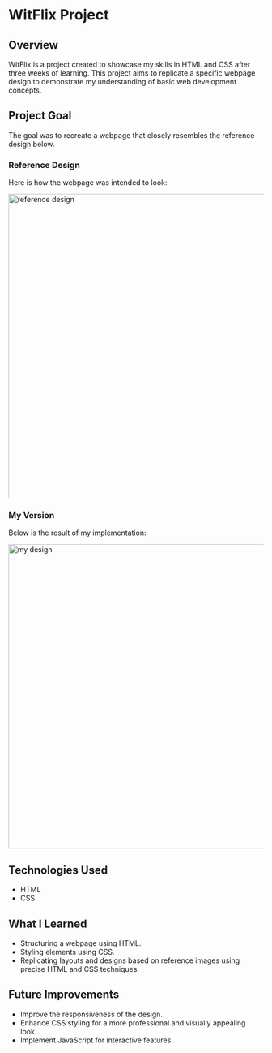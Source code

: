 # WitFlix Project

## Overview
WitFlix is a project created to showcase my skills in HTML and CSS after three weeks of learning. This project aims to replicate a specific webpage design to demonstrate my understanding of basic web development concepts.

## Project Goal
The goal was to recreate a webpage that closely resembles the reference design below.

### Reference Design
Here is how the webpage was intended to look:


<img src="[https://github.com/pelinozsezer/workintech-0225/blob/main/WitFlix-project/reference-design.png](https://github.com/pelinozsezer/workintech-0225/blob/main/WitFlix-project/assets/reference-design.png)" alt="reference design" width="600" height="600" />


### My Version
Below is the result of my implementation:

<img src="[https://github.com/pelinozsezer/workintech-0225/blob/main/WitFlix-project/my-design.png](https://github.com/pelinozsezer/workintech-0225/blob/main/WitFlix-project/assets/my-design.png)" alt="my design" width="600" height="600" />

## Technologies Used
- HTML
- CSS

## What I Learned
- Structuring a webpage using HTML.
- Styling elements using CSS.
- Replicating layouts and designs based on reference images using precise HTML and CSS techniques.

## Future Improvements
- Improve the responsiveness of the design.
- Enhance CSS styling for a more professional and visually appealing look.
- Implement JavaScript for interactive features.

